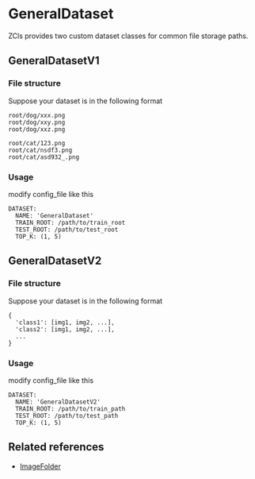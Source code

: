 
# GeneralDataset

ZCls provides two custom dataset classes for common file storage paths.

## GeneralDatasetV1

### File structure

Suppose your dataset is in the following format

```
root/dog/xxx.png
root/dog/xxy.png
root/dog/xxz.png

root/cat/123.png
root/cat/nsdf3.png
root/cat/asd932_.png
```

### Usage

modify config_file like this

```
DATASET:
  NAME: 'GeneralDataset'
  TRAIN_ROOT: /path/to/train_root
  TEST_ROOT: /path/to/test_root
  TOP_K: (1, 5)
```

## GeneralDatasetV2

### File structure

Suppose your dataset is in the following format

```
{
  'class1': [img1, img2, ...],
  'class2': [img1, img2, ...],
  ...
}
```

### Usage

modify config_file like this

```
DATASET:
  NAME: 'GeneralDatasetV2'
  TRAIN_ROOT: /path/to/train_path
  TEST_ROOT: /path/to/test_path
  TOP_K: (1, 5)
```

## Related references

* [ImageFolder](https://pytorch.org/vision/stable/datasets.html#imagefolder)